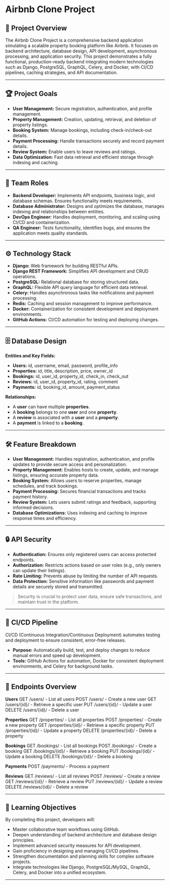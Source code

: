 # Airbnb Clone Project

## 🚀 Project Overview
The Airbnb Clone Project is a comprehensive backend application simulating a scalable property booking platform like Airbnb. It focuses on backend architecture, database design, API development, asynchronous processing, and application security. This project demonstrates a fully functional, production-ready backend integrating modern technologies such as Django, PostgreSQL, GraphQL, Celery, and Docker, with CI/CD pipelines, caching strategies, and API documentation.

---

## 🏆 Project Goals
- **User Management:** Secure registration, authentication, and profile management.  
- **Property Management:** Creation, updating, retrieval, and deletion of property listings.  
- **Booking System:** Manage bookings, including check-in/check-out details.  
- **Payment Processing:** Handle transactions securely and record payment details.  
- **Review System:** Enable users to leave reviews and ratings.  
- **Data Optimization:** Fast data retrieval and efficient storage through indexing and caching.

---

## 👥 Team Roles
- **Backend Developer:** Implements API endpoints, business logic, and database schemas. Ensures functionality meets requirements.  
- **Database Administrator:** Designs and optimizes the database, manages indexing and relationships between entities.  
- **DevOps Engineer:** Handles deployment, monitoring, and scaling using CI/CD and containerization.  
- **QA Engineer:** Tests functionality, identifies bugs, and ensures the application meets quality standards.  

---

## ⚙️ Technology Stack
- **Django:** Web framework for building RESTful APIs.  
- **Django REST Framework:** Simplifies API development and CRUD operations.  
- **PostgreSQL:** Relational database for storing structured data.  
- **GraphQL:** Flexible API query language for efficient data retrieval.  
- **Celery:** Handles asynchronous tasks like notifications and payment processing.  
- **Redis:** Caching and session management to improve performance.  
- **Docker:** Containerization for consistent development and deployment environments.  
- **GitHub Actions:** CI/CD automation for testing and deploying changes.  

---

## 🗄️ Database Design
**Entities and Key Fields:**  
- **Users:** id, username, email, password, profile_info  
- **Properties:** id, title, description, price, owner_id  
- **Bookings:** id, user_id, property_id, check_in, check_out  
- **Reviews:** id, user_id, property_id, rating, comment  
- **Payments:** id, booking_id, amount, payment_status  

**Relationships:**  
- A **user** can have multiple **properties**.  
- A **booking** belongs to one **user** and one **property**.  
- A **review** is associated with a **user** and a **property**.  
- A **payment** is linked to a **booking**.  

---

## 🛠️ Feature Breakdown
- **User Management:** Handles registration, authentication, and profile updates to provide secure access and personalization.  
- **Property Management:** Enables hosts to create, update, and manage listings, ensuring accurate property data.  
- **Booking System:** Allows users to reserve properties, manage schedules, and track bookings.  
- **Payment Processing:** Secures financial transactions and tracks payment history.  
- **Review System:** Lets users submit ratings and feedback, supporting informed decisions.  
- **Database Optimizations:** Uses indexing and caching to improve response times and efficiency.  

---

## 🔒 API Security
- **Authentication:** Ensures only registered users can access protected endpoints.  
- **Authorization:** Restricts actions based on user roles (e.g., only owners can update their listings).  
- **Rate Limiting:** Prevents abuse by limiting the number of API requests.  
- **Data Protection:** Sensitive information like passwords and payment details are securely stored and transmitted.  
> Security is crucial to protect user data, ensure safe transactions, and maintain trust in the platform.  

---

## 🚀 CI/CD Pipeline
CI/CD (Continuous Integration/Continuous Deployment) automates testing and deployment to ensure consistent, error-free releases.  
- **Purpose:** Automatically build, test, and deploy changes to reduce manual errors and speed up development.  
- **Tools:** GitHub Actions for automation, Docker for consistent deployment environments, and Celery for background tasks.  

---

## 📌 Endpoints Overview

**Users**
GET /users/ - List all users
POST /users/ - Create a new user
GET /users/{id}/ - Retrieve a specific user
PUT /users/{id}/ - Update a user
DELETE /users/{id}/ - Delete a user


**Properties**
GET /properties/ - List all properties
POST /properties/ - Create a new property
GET /properties/{id}/ - Retrieve a specific property
PUT /properties/{id}/ - Update a property
DELETE /properties/{id}/ - Delete a property


**Bookings**
GET /bookings/ - List all bookings
POST /bookings/ - Create a booking
GET /bookings/{id}/ - Retrieve a booking
PUT /bookings/{id}/ - Update a booking
DELETE /bookings/{id}/ - Delete a booking


**Payments**
POST /payments/ - Process a payment


**Reviews**
GET /reviews/ - List all reviews
POST /reviews/ - Create a review
GET /reviews/{id}/ - Retrieve a review
PUT /reviews/{id}/ - Update a review
DELETE /reviews/{id}/ - Delete a review


---

## 📝 Learning Objectives
By completing this project, developers  will:  
- Master collaborative team workflows using GitHub.  
- Deepen understanding of backend architecture and database design principles.  
- Implement advanced security measures for API development.  
- Gain proficiency in designing and managing CI/CD pipelines.  
- Strengthen documentation and planning skills for complex software projects.  
- Integrate technologies like Django, PostgreSQL/MySQL, GraphQL, Celery, and Docker into a unified ecosystem.  

---
